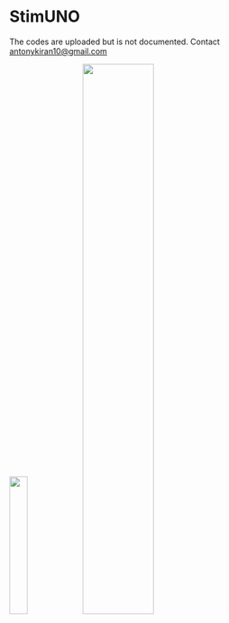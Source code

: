 # StimUNO
The codes are uploaded but is not documented.
Contact antonykiran10@gmail.com


<img src="https://user-images.githubusercontent.com/53868332/232069414-0ea1078d-8fa3-40ab-afe2-e6037468b099.png"  width=25% height=25%> <img src="https://user-images.githubusercontent.com/53868332/232069423-caec74de-0cb7-479e-8f11-4af8f2129c7b.png"  width=50% height=50%>
